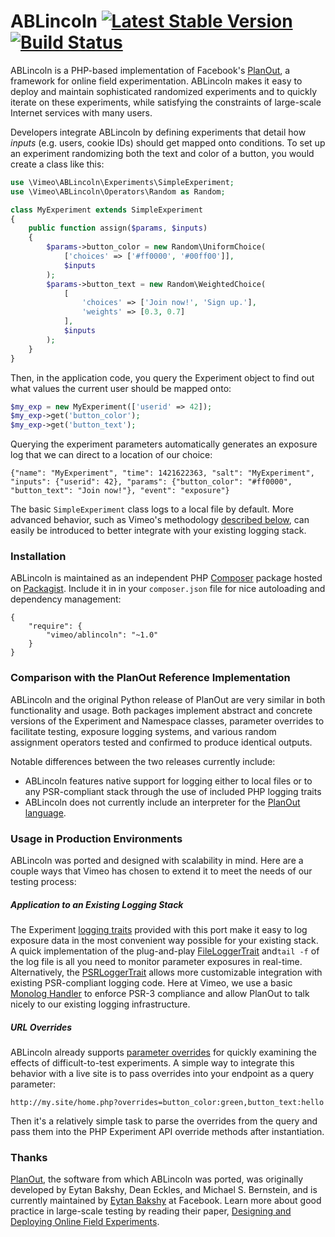 # ABLincoln [![Latest Stable Version][version image]][packagist link] [![Build Status][build image]][build link]

[version image]: https://poser.pugx.org/vimeo/ablincoln/v/stable.svg
[packagist link]: https://packagist.org/packages/vimeo/ablincoln
[build image]: https://travis-ci.org/vimeo/ABLincoln.svg?branch=master
[build link]: https://travis-ci.org/vimeo/ABLincoln

ABLincoln is a PHP-based implementation of Facebook's [PlanOut], a framework
for online field experimentation. ABLincoln makes it easy to deploy and
maintain sophisticated randomized experiments and to quickly iterate on these
experiments, while satisfying the constraints of large-scale Internet services
with many users.

[PlanOut]: http://facebook.github.io/planout/

Developers integrate ABLincoln by defining experiments that detail how _inputs_
(e.g. users, cookie IDs) should get mapped onto conditions. To set up an
experiment randomizing both the text and color of a button, you would create a
class like this:

```php
use \Vimeo\ABLincoln\Experiments\SimpleExperiment;
use \Vimeo\ABLincoln\Operators\Random as Random;

class MyExperiment extends SimpleExperiment
{
    public function assign($params, $inputs)
    {
        $params->button_color = new Random\UniformChoice(
            ['choices' => ['#ff0000', '#00ff00']],
            $inputs
        );
        $params->button_text = new Random\WeightedChoice(
            [
                'choices' => ['Join now!', 'Sign up.'],
                'weights' => [0.3, 0.7]
            ],
            $inputs
        );
    }
}
```

Then, in the application code, you query the Experiment object to find out what
values the current user should be mapped onto:

```php
$my_exp = new MyExperiment(['userid' => 42]);
$my_exp->get('button_color');
$my_exp->get('button_text');
```

Querying the experiment parameters automatically generates an exposure log that
we can direct to a location of our choice:

```
{"name": "MyExperiment", "time": 1421622363, "salt": "MyExperiment", "inputs": {"userid": 42}, "params": {"button_color": "#ff0000", "button_text": "Join now!"}, "event": "exposure"}
```

The basic `SimpleExperiment` class logs to a local file by default. More
advanced behavior, such as Vimeo's methodology [described below][logging], can
easily be introduced to better integrate with your existing logging stack.

[logging]: #application-to-an-existing-logging-stack

### Installation

ABLincoln is maintained as an independent PHP [Composer][] package hosted on
[Packagist][]. Include it in in your `composer.json` file for nice autoloading
and dependency management:

```
{
    "require": {
        "vimeo/ablincoln": "~1.0"
    }
}
```

[Composer]: https://getcomposer.org/
[Packagist]: https://packagist.org/packages/vimeo/ablincoln

### Comparison with the PlanOut Reference Implementation

ABLincoln and the original Python release of PlanOut are very similar in both
functionality and usage. Both packages implement abstract and concrete versions
of the Experiment and Namespace classes, parameter overrides to facilitate
testing, exposure logging systems, and various random assignment operators
tested and confirmed to produce identical outputs.

Notable differences between the two releases currently include:
  - ABLincoln features native support for logging either to local files or
  to any PSR-compliant stack through the use of included PHP logging traits
  - ABLincoln does not currently include an interpreter for the
  [PlanOut language][].

[PlanOut language]: http://facebook.github.io/planout/docs/planout-language.html

### Usage in Production Environments

ABLincoln was ported and designed with scalability in mind. Here are a couple
ways that Vimeo has chosen to extend it to meet the needs of our testing
process:

##### Application to an Existing Logging Stack

The Experiment [logging traits][] provided with this port make it easy to log
exposure data in the most convenient way possible for your existing stack. A
quick implementation of the plug-and-play [FileLoggerTrait][] and`tail -f` of
the log file is all you need to monitor parameter exposures in real-time.
Alternatively, the [PSRLoggerTrait][] allows more customizable integration with
existing PSR-compliant logging code. Here at Vimeo, we use a basic
[Monolog Handler][] to enforce PSR-3 compliance and allow PlanOut to talk
nicely to our existing logging infrastructure.

[logging traits]: https://github.com/vimeo/ABLincoln/tree/master/src/Vimeo/ABLincoln/Experiments/Logging
[FileLoggerTrait]: src/Vimeo/ABLincoln/Experiments/Logging/FileLoggerTrait.php
[PSRLoggerTrait]: src/Vimeo/ABLincoln/Experiments/Logging/PSRLoggerTrait.php
[Monolog Handler]: https://github.com/Seldaek/monolog

##### URL Overrides

ABLincoln already supports [parameter overrides][] for quickly examining the
effects of difficult-to-test experiments. A simple way to integrate this
behavior with a live site is to pass overrides into your endpoint as a query
parameter:

```
http://my.site/home.php?overrides=button_color:green,button_text:hello
```

Then it's a relatively simple task to parse the overrides from the query and
pass them into the PHP Experiment API override methods after instantiation.

[parameter overrides]: http://facebook.github.io/planout/docs/testing.html

### Thanks

[PlanOut][], the software from which ABLincoln was ported, was originally
developed by Eytan Bakshy, Dean Eckles, and Michael S. Bernstein, and is
currently maintained by [Eytan Bakshy][] at Facebook. Learn more
about good practice in large-scale testing by reading their paper,
[Designing and Deploying Online Field Experiments][PlanOut Paper].

[Eytan Bakshy]: https://github.com/eytan
[PlanOut]: https://github.com/facebook/planout
[PlanOut Paper]: http://www-personal.umich.edu/~ebakshy/planout.pdf
